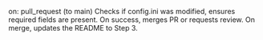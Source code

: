 on: pull_request (to main)
Checks if config.ini was modified, ensures required fields are present.
On success, merges PR or requests review.
On merge, updates the README to Step 3.
